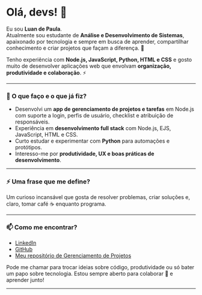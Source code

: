 # Olá, devs! 👋

Eu sou **Luan de Paula**.  
Atualmente sou estudante de **Análise e Desenvolvimento de Sistemas**, apaixonado por tecnologia e sempre em busca de aprender, compartilhar conhecimento e criar projetos que façam a diferença. 🚀  

Tenho experiência com **Node.js, JavaScript, Python, HTML e CSS** e gosto muito de desenvolver aplicações web que envolvam **organização, produtividade e colaboração**. ⚡

---

### 🌱 O que faço e o que já fiz?  

- Desenvolvi um **app de gerenciamento de projetos e tarefas** em Node.js com suporte a login, perfis de usuário, checklist e atribuição de responsáveis.  
- Experiência em **desenvolvimento full stack** com Node.js, EJS, JavaScript, HTML e CSS.  
- Curto estudar e experimentar com **Python** para automações e protótipos.  
- Interesso-me por **produtividade, UX e boas práticas de desenvolvimento**.  

---

### ⚡ Uma frase que me define?  
Um curioso incansável que gosta de resolver problemas, criar soluções e, claro, tomar café ☕ enquanto programa.  

---

### 📫 Como me encontrar?
- [LinkedIn](https://www.linkedin.com/in/luandepaula)  
- [GitHub](https://github.com/luanpaula)  
- [Meu repositório de Gerenciamento de Projetos](https://github.com/luanpaula/project-management)  

Pode me chamar para trocar ideias sobre código, produtividade ou só bater um papo sobre tecnologia. Estou sempre aberto para colaborar 🤝 e aprender junto!  

---

<!-- **luanpaula/luanpaula** is a ✨ _special_ ✨ repository because its README.md (this file) appears on your GitHub profile. Here are some ideas to get you started:
  - 🔭 I’m currently working on ...
  - 🌱 I’m currently learning ...
  - 👯 I’m looking to collaborate on ...
  - 🤔 I’m looking for help with ...
  - 💬 Ask me about ...
  - 📫 How to reach me: ...
  - 😄 Pronouns: ...
  - ⚡ Fun fact: ...
-->
